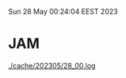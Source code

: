 Sun 28 May 00:24:04 EEST 2023
# JAM
<a href='./cache/202305/28_00.log'>./cache/202305/28_00.log</a>
